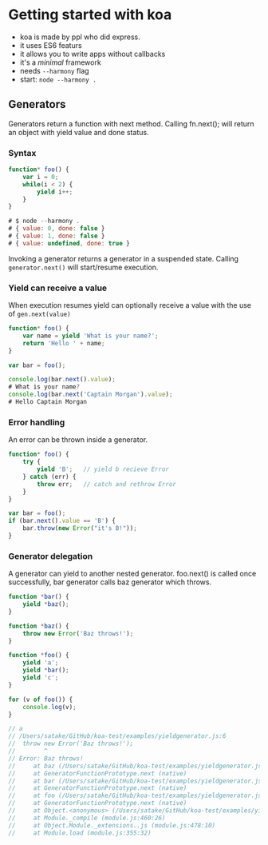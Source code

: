 # Getting started with koa

* koa is made by ppl who did express.
* it uses ES6 featurs
* it allows you to write apps without callbacks
* it's a *minimal* framework
* needs `--harmony` flag
* start: `node --harmony .`



## Generators

Generators return a function with next method. Calling fn.next(); will return an object with yield value and done status.

### Syntax

```javascript
function* foo() {
	var i = 0;
	while(i < 2) {
		yield i++;
	}
}

# $ node --harmony .
# { value: 0, done: false }
# { value: 1, done: false }
# { value: undefined, done: true }
```

Invoking a generator returns a generator in a suspended state. Calling `generator.next()` will start/resume execution.

### Yield can receive a value

When execution resumes yield can optionally receive a value with the use of `gen.next(value)`

```javascript
function* foo() {
	var name = yield 'What is your name?';
	return 'Hello ' + name;
}

var bar = foo();

console.log(bar.next().value);
# What is your name?
console.log(bar.next('Captain Morgan').value);
# Hello Captain Morgan
```

### Error handling

An error can be thrown inside a generator.

```javascript
function* foo() {  
	try {
		yield 'B';   // yield b recieve Error
	} catch (err) {
		throw err;   // catch and rethrow Error
	}
}

var bar = foo();  
if (bar.next().value == 'B') {  
	bar.throw(new Error("it's B!"));
}
```

### Generator delegation

A generator can yield to another nested generator. foo.next() is called once successfully, bar generator calls baz generator which throws.

```javascript
function *bar() {
	yield *baz();
}

function *baz() {
	throw new Error('Baz throws!');
}

function *foo() {
	yield 'a';
	yield *bar();
	yield 'c';
}

for (v of foo()) {
	console.log(v);
}

// a
// /Users/satake/GitHub/koa-test/examples/yieldgenerator.js:6
// 	throw new Error('Baz throws!');
// 	      ^
// Error: Baz throws!
//     at baz (/Users/satake/GitHub/koa-test/examples/yieldgenerator.js:6:8)
//     at GeneratorFunctionPrototype.next (native)
//     at bar (/Users/satake/GitHub/koa-test/examples/yieldgenerator.js:2:9)
//     at GeneratorFunctionPrototype.next (native)
//     at foo (/Users/satake/GitHub/koa-test/examples/yieldgenerator.js:11:9)
//     at GeneratorFunctionPrototype.next (native)
//     at Object.<anonymous> (/Users/satake/GitHub/koa-test/examples/yieldgenerator.js:15:11)
//     at Module._compile (module.js:460:26)
//     at Object.Module._extensions..js (module.js:478:10)
//     at Module.load (module.js:355:32)

```